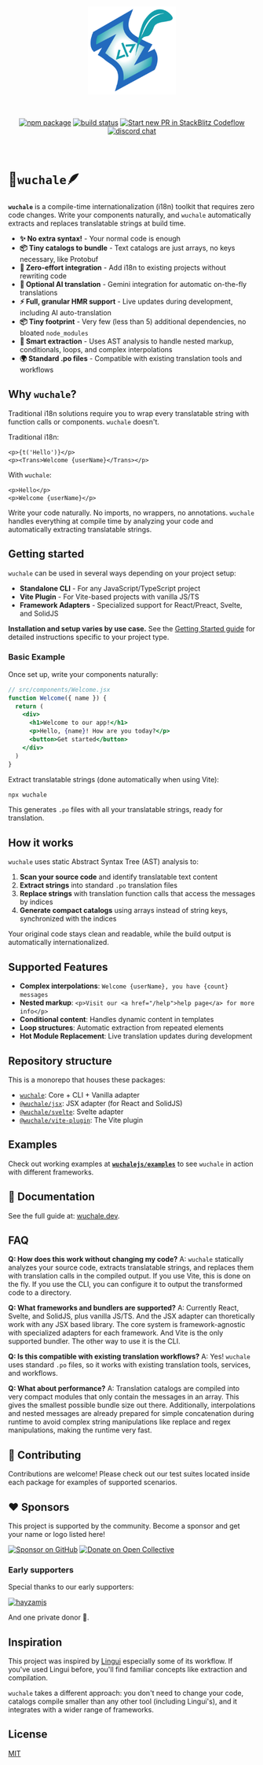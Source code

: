 <p align="center">
    <a href="https://wuchale.dev/">
        <img width="180" src="https://raw.githubusercontent.com/wuchalejs/wuchalejs.github.io/main/public/favicon.svg" alt="wuchale logo">
    </a>
</p>
<br/>
<p align="center">
  <a href="https://npmjs.com/package/wuchale"><img src="https://img.shields.io/npm/v/wuchale?logo=npm&logoColor=red&color=blue" alt="npm package"></a>
  <a href="https://github.com/wuchalejs/wuchale/actions/workflows/ci.yml"><img src="https://github.com/K1DV5/wuchale/actions/workflows/ci.yml/badge.svg?branch=main" alt="build status"></a>
  <a href="https://pr.new/wuchalejs/wuchale"><img src="https://developer.stackblitz.com/img/start_pr_dark_small.svg" alt="Start new PR in StackBlitz Codeflow"></a>
  <a href="https://discord.gg/ypVSZTbzvG"><img src="https://img.shields.io/badge/chat-discord-blue?style=flat&logo=discord" alt="discord chat"></a>
</p>
<br/>

# 📜`wuchale`🪶

**`wuchale`** is a compile-time internationalization (i18n) toolkit that
requires zero code changes. Write your components naturally, and `wuchale`
automatically extracts and replaces translatable strings at build time.

- **✨ No extra syntax!** - Your normal code is enough
- **📦 Tiny catalogs to bundle** - Text catalogs are just arrays, no keys necessary, like Protobuf
- **🔌 Zero-effort integration** - Add i18n to existing projects without rewriting code
- **🤖 Optional AI translation** - Gemini integration for automatic on-the-fly translations
- **⚡ Full, granular HMR support** - Live updates during development, including AI auto-translation
- **📦 Tiny footprint** - Very few (less than 5) additional dependencies, no bloated `node_modules`
- **🧠 Smart extraction** - Uses AST analysis to handle nested markup, conditionals, loops, and complex interpolations
- **🌍 Standard .po files** - Compatible with existing translation tools and workflows

## Why `wuchale`?

Traditional i18n solutions require you to wrap every translatable string with
function calls or components. `wuchale` doesn't.

Traditional i18n:
```svelte
<p>{t('Hello')}</p>
<p><Trans>Welcome {userName}</Trans></p>
```

With `wuchale`:
```svelte
<p>Hello</p>
<p>Welcome {userName}</p>
```

Write your code naturally. No imports, no wrappers, no annotations. `wuchale`
handles everything at compile time by analyzing your code and automatically
extracting translatable strings.

## Getting started

`wuchale` can be used in several ways depending on your project setup:

- **Standalone CLI** - For any JavaScript/TypeScript project
- **Vite Plugin** - For Vite-based projects with vanilla JS/TS
- **Framework Adapters** - Specialized support for React/Preact, Svelte, and SolidJS

**Installation and setup varies by use case.** See the [Getting Started
guide](https://wuchale.dev/intro/start/) for detailed instructions specific to
your project type.

### Basic Example

Once set up, write your components naturally:

```jsx
// src/components/Welcome.jsx
function Welcome({ name }) {
  return (
    <div>
      <h1>Welcome to our app!</h1>
      <p>Hello, {name}! How are you today?</p>
      <button>Get started</button>
    </div>
  )
}
```

Extract translatable strings (done automatically when using Vite):

```bash
npx wuchale
```

This generates `.po` files with all your translatable strings, ready for translation.

## How it works

`wuchale` uses static Abstract Syntax Tree (AST) analysis to:

1. **Scan your source code** and identify translatable text content
2. **Extract strings** into standard `.po` translation files
3. **Replace strings** with translation function calls that access the messages by indices
4. **Generate compact catalogs** using arrays instead of string keys, synchronized with the indices

Your original code stays clean and readable, while the build output is automatically internationalized.

## Supported Features

- **Complex interpolations**: `Welcome {userName}, you have {count} messages`
- **Nested markup**: `<p>Visit our <a href="/help">help page</a> for more info</p>`
- **Conditional content**: Handles dynamic content in templates
- **Loop structures**: Automatic extraction from repeated elements
- **Hot Module Replacement**: Live translation updates during development

## Repository structure

This is a monorepo that houses these packages:

- [`wuchale`](https://npmjs.com/package/wuchale): Core + CLI + Vanilla adapter
- [`@wuchale/jsx`](https://npmjs.com/package/@wuchale/jsx): JSX adapter (for React and SolidJS)
- [`@wuchale/svelte`](https://npmjs.com/package/@wuchale/svelte): Svelte adapter
- [`@wuchale/vite-plugin`](https://npmjs.com/package/@wuchale/vite-plugin): The Vite plugin

## Examples

Check out working examples at
**[`wuchalejs/examples`](https://github.com/wuchalejs/examples)** to see
`wuchale` in action with different frameworks.

## 📖 Documentation

See the full guide at: [wuchale.dev](https://wuchale.dev/).

## FAQ

**Q: How does this work without changing my code?**
A: `wuchale` statically analyzes your source code, extracts translatable
strings, and replaces them with translation calls in the compiled output. If
you use Vite, this is done on the fly. If you use the CLI, you can configure it
to output the transformed code to a directory.

**Q: What frameworks and bundlers are supported?**
A: Currently React, Svelte, and SolidJS, plus vanilla JS/TS. And the JSX adapter
can thoretically work with any JSX based library. The core system is
framework-agnostic with specialized adapters for each framework. And Vite is
the only supported bundler. The other way to use it is the CLI.

**Q: Is this compatible with existing translation workflows?**
A: Yes! `wuchale` uses standard `.po` files, so it works with existing
translation tools, services, and workflows.

**Q: What about performance?**
A: Translation catalogs are compiled into very compact modules that only
contain the messages in an array. This gives the smallest possible bundle size
out there. Additionally, interpolations and nested messages are already
prepared for simple concatenation during runtime to avoid complex string
manipulations like replace and regex manipulations, making the runtime very
fast.

## 🤝 Contributing

Contributions are welcome! Please check out our test suites located inside each
package for examples of supported scenarios.

## ❤️ Sponsors

This project is supported by the community. Become a sponsor and get your name
or logo listed here!

[![Sponsor on GitHub](https://img.shields.io/badge/Sponsor%20on-GitHub-%23ea4aaa?logo=github&logoColor=white)](https://github.com/sponsors/K1DV5)
[![Donate on Open Collective](https://img.shields.io/badge/Donate%20on-Open%20Collective-%230092e6?logo=opencollective&logoColor=white)](https://opencollective.com/wuchale)

### Early supporters

Special thanks to our early supporters:

[![hayzamjs](https://avatars.githubusercontent.com/u/3922884?v=4&size=48)](https://github.com/hayzamjs)

And one private donor 🙏.

## Inspiration

This project was inspired by [Lingui](https://lingui.dev/) especially some of
its workflow. If you've used Lingui before, you'll find familiar concepts like
extraction and compilation.

`wuchale` takes a different approach: you don't need to change your code,
catalogs compile smaller than any other tool (including Lingui's), and it
integrates with a wider range of frameworks.

## License

[MIT](LICENSE)
